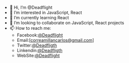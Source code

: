 - 👋 Hi, I’m @Deadflight
- 👀 I’m interested in JavaScript, React
- 🌱 I’m currently learning React
- 💞️ I’m looking to collaborate on JavaScript, React projects
- 📫 How to reach me:
  - Facebook:[@Deadflight](https://www.facebook.com/Carlos-Correa-105811761669254)
  - Email:[correamillancarlos@gmail.com]
  - Twitter:[@Deadfligth](https://twitter.com/Deadfligth)
  - Linkendin:[@Deadfligth](https://www.linkedin.com/in/deadflight/)
  - WebSite:[@Deadflight](https://carloscorreaportfolio.netlify.app/)

<!---
Deadflight/Deadflight is a ✨ special ✨ repository because its `README.md` (this file) appears on your GitHub profile.
You can click the Preview link to take a look at your changes.
--->
